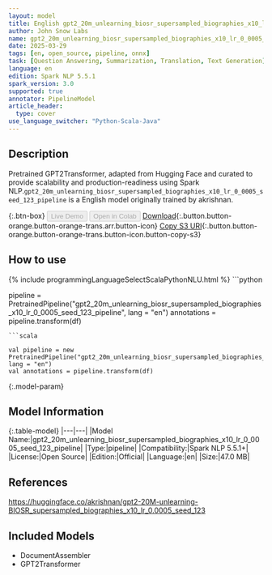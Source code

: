 ```yaml
---
layout: model
title: English gpt2_20m_unlearning_biosr_supersampled_biographies_x10_lr_0_0005_seed_123_pipeline pipeline GPT2Transformer from akrishnan
author: John Snow Labs
name: gpt2_20m_unlearning_biosr_supersampled_biographies_x10_lr_0_0005_seed_123_pipeline
date: 2025-03-29
tags: [en, open_source, pipeline, onnx]
task: [Question Answering, Summarization, Translation, Text Generation]
language: en
edition: Spark NLP 5.5.1
spark_version: 3.0
supported: true
annotator: PipelineModel
article_header:
  type: cover
use_language_switcher: "Python-Scala-Java"
---
```


## Description

Pretrained GPT2Transformer, adapted from Hugging Face and curated to provide scalability and production-readiness using Spark NLP.`gpt2_20m_unlearning_biosr_supersampled_biographies_x10_lr_0_0005_seed_123_pipeline` is a English model originally trained by akrishnan.

{:.btn-box}
<button class="button button-orange" disabled>Live Demo</button>
<button class="button button-orange" disabled>Open in Colab</button>
[Download](https://s3.amazonaws.com/auxdata.johnsnowlabs.com/public/models/gpt2_20m_unlearning_biosr_supersampled_biographies_x10_lr_0_0005_seed_123_pipeline_en_5.5.1_3.0_1743271179981.zip){:.button.button-orange.button-orange-trans.arr.button-icon}
[Copy S3 URI](s3://auxdata.johnsnowlabs.com/public/models/gpt2_20m_unlearning_biosr_supersampled_biographies_x10_lr_0_0005_seed_123_pipeline_en_5.5.1_3.0_1743271179981.zip){:.button.button-orange.button-orange-trans.button-icon.button-copy-s3}

## How to use



<div class="tabs-box" markdown="1">
{% include programmingLanguageSelectScalaPythonNLU.html %}
```python

pipeline = PretrainedPipeline("gpt2_20m_unlearning_biosr_supersampled_biographies_x10_lr_0_0005_seed_123_pipeline", lang = "en")
annotations =  pipeline.transform(df)   

```
```scala

val pipeline = new PretrainedPipeline("gpt2_20m_unlearning_biosr_supersampled_biographies_x10_lr_0_0005_seed_123_pipeline", lang = "en")
val annotations = pipeline.transform(df)

```
</div>

{:.model-param}
## Model Information

{:.table-model}
|---|---|
|Model Name:|gpt2_20m_unlearning_biosr_supersampled_biographies_x10_lr_0_0005_seed_123_pipeline|
|Type:|pipeline|
|Compatibility:|Spark NLP 5.5.1+|
|License:|Open Source|
|Edition:|Official|
|Language:|en|
|Size:|47.0 MB|

## References

https://huggingface.co/akrishnan/gpt2-20M-unlearning-BIOSR_supersampled_biographies_x10_lr_0.0005_seed_123

## Included Models

- DocumentAssembler
- GPT2Transformer